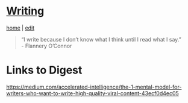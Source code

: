 # [Writing](https://alwinwoo.github.io/pages/writing.html)
[home](https://alwinwoo.github.io/) | [edit](https://github.com/alwinwoo/alwinwoo.github.io/edit/master/pages/writing.md)

> “I write because I don’t know what I think until I read what I say.”<br>- Flannery O’Connor

# Links to Digest
https://medium.com/accelerated-intelligence/the-1-mental-model-for-writers-who-want-to-write-high-quality-viral-content-43ecf0d4ec05
